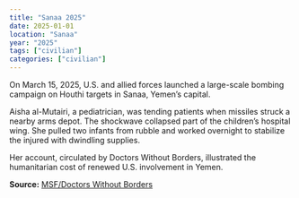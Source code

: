 ```yaml
---
title: "Sanaa 2025"
date: 2025-01-01
location: "Sanaa"
year: "2025"
tags: ["civilian"]
categories: ["civilian"]
---
```



On March 15, 2025, U.S. and allied forces launched a large-scale bombing campaign on Houthi targets in Sanaa, Yemen’s capital.

Aisha al-Mutairi, a pediatrician, was tending patients when missiles struck a nearby arms depot. The shockwave collapsed part of the children’s hospital wing. She pulled two infants from rubble and worked overnight to stabilize the injured with dwindling supplies.

Her account, circulated by Doctors Without Borders, illustrated the humanitarian cost of renewed U.S. involvement in Yemen.

**Source:** [MSF/Doctors Without Borders](https://www.doctorswithoutborders.org/latest/yemen-2025)
